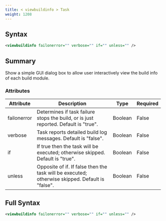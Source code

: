 ```yaml
---
title: < viewbuildinfo > Task
weight: 1208
---
```

## Syntax
```xml
<viewbuildinfo failonerror="" verbose="" if="" unless="" />
```
## Summary ##
Show a simple GUI dialog box to allow user interactively view the build info of each build module.


### Attributes
| Attribute | Description | Type | Required |
| --------- | ----------- | ---- | -------- |
| failonerror | Determines if task failure stops the build, or is just reported. Default is &quot;true&quot;. | Boolean | False |
| verbose | Task reports detailed build log messages.  Default is &quot;false&quot;. | Boolean | False |
| if | If true then the task will be executed; otherwise skipped. Default is &quot;true&quot;. | Boolean | False |
| unless | Opposite of if.  If false then the task will be executed; otherwise skipped. Default is &quot;false&quot;. | Boolean | False |

## Full Syntax
```xml
<viewbuildinfo failonerror="" verbose="" if="" unless="" />
```
